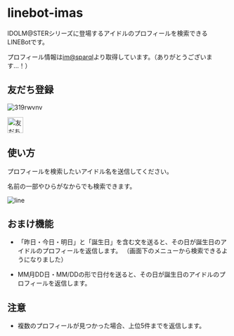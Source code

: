 # linebot-imas

IDOLM@STERシリーズに登場するアイドルのプロフィールを検索できるLINEBotです。

プロフィール情報は[im@sparql](https://sparql.crssnky.xyz/imas/)より取得しています。（ありがとうございます…！）

## 友だち登録

![319rwvnv](https://user-images.githubusercontent.com/44780846/78094124-bac41c00-740e-11ea-9c0c-0a3704e44e31.png)

<a href="https://lin.ee/gsEi1Ik"><img src="https://scdn.line-apps.com/n/line_add_friends/btn/ja.png" alt="友だち追加" height="36" border="0"></a>

## 使い方

プロフィールを検索したいアイドル名を送信してください。

名前の一部やひらがなからでも検索できます。

![line](https://user-images.githubusercontent.com/44780846/91387920-3e285300-e871-11ea-9afa-b081a4045d8a.png)

## おまけ機能

- 「昨日・今日・明日」と「誕生日」を含む文を送ると、その日が誕生日のアイドルのプロフィールを返信します。
（画面下のメニューから検索できるようになりました）

- MM月DD日・MM/DDの形で日付を送ると、その日が誕生日のアイドルのプロフィールを返信します。

## 注意

- 複数のプロフィールが見つかった場合、上位5件までを返信します。
